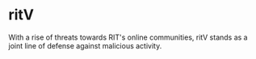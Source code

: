 # ritV
 With a rise of threats towards RIT's online communities, ritV stands as a joint line of defense against malicious activity.

